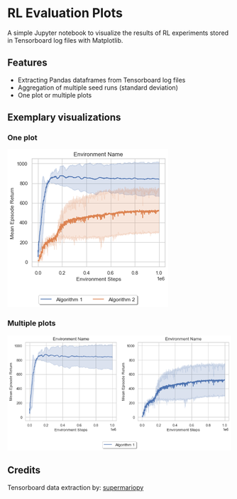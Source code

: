 # RL Evaluation Plots
A simple Jupyter notebook to visualize the results of RL experiments stored in Tensorboard log files with Matplotlib.

## Features
- Extracting Pandas dataframes from Tensorboard log files
- Aggregation of multiple seed runs (standard deviation)
- One plot or multiple plots

## Exemplary visualizations
### One plot
![plot](./images/img_1.png)

### Multiple plots
![plot](./images/img_2.png)

## Credits
Tensorboard data extraction by: [supermariopy](https://github.com/theRealSuperMario/supermariopy)